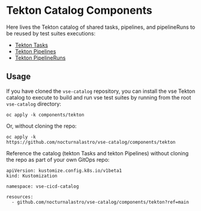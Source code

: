 # Tekton Catalog Components
Here lives the Tekton catalog of shared tasks, pipelines, and pipelineRuns to be reused
by test suites executions:

* [Tekton Tasks](./tasks)
* [Tekton Pipelines](./pipelines)
* [Tekton PipelineRuns](./pipelineruns)

## Usage

If you have cloned the `vse-catalog` repository, you can install the vse Tekton catalog to execute to build and run vse test suites by running from the root `vse-catalog` directory:

```
oc apply -k components/tekton
```

Or, without cloning the repo:

```
oc apply -k
https://github.com/nocturnalastro/vse-catalog/components/tekton
```

Reference the catalog (tekton Tasks and tekton Pipelines) without cloning the repo as  part of your own GitOps repo:

```
apiVersion: kustomize.config.k8s.io/v1beta1
kind: Kustomization

namespace: vse-cicd-catalog

resources:
  - github.com/nocturnalastro/vse-catalog/components/tekton?ref=main
```

